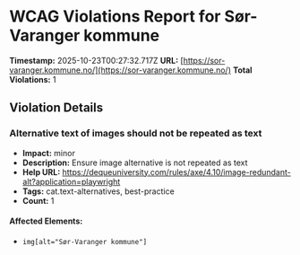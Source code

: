 # WCAG Violations Report for Sør-Varanger kommune

**Timestamp:** 2025-10-23T00:27:32.717Z
**URL:** [https://sor-varanger.kommune.no/](https://sor-varanger.kommune.no/)
**Total Violations:** 1

## Violation Details

### Alternative text of images should not be repeated as text

- **Impact:** minor
- **Description:** Ensure image alternative is not repeated as text
- **Help URL:** https://dequeuniversity.com/rules/axe/4.10/image-redundant-alt?application=playwright
- **Tags:** cat.text-alternatives, best-practice
- **Count:** 1

#### Affected Elements:

- `img[alt="Sør-Varanger kommune"]`
